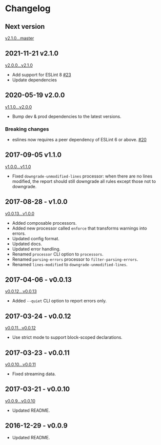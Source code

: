 # Changelog

## Next version
[v2.1.0...master](https://github.com/Automattic/eslines/compare/v2.1.0...master)

## 2021-11-21 v2.1.0
[v2.0.0...v2.1.0](https://github.com/Automattic/eslines/compare/v2.0.0...v2.1.0)

- Add support for ESLint 8 [#23](https://github.com/Automattic/eslines/pull/23)
- Update dependencies

## 2020-05-19 v2.0.0
[v1.1.0...v2.0.0](https://github.com/Automattic/eslines/compare/v1.1.0...v2.0.0)

- Bump dev & prod dependencies to the latest versions.

### Breaking changes

- eslines now requires a peer dependency of ESLint 6 or above. [#20](https://github.com/Automattic/eslines/pull/20)

## 2017-09-05 v1.1.0
[v1.0.0...v1.1.0](https://github.com/Automattic/eslines/compare/v1.0.0...v1.1.0)

* Fixed `downgrade-unmodified-lines` processor: when there are no lines modified,
  the report should still downgrade all rules except those not to downgrade.

## 2017-08-28 - v1.0.0
[v0.0.13...v1.0.0](https://github.com/Automattic/eslines/compare/v0.0.13...v1.0.0)

* Added composable processors.
* Added new processor called `enforce` that transforms warnings into errors.
* Updated config format.
* Updated docs.
* Updated error handling.
* Renamed `processor` CLI option to `processors`.
* Renamed `parsing-errors` processor to `filter-parsing-errors`.
* Renamed `lines-modified` to `downgrade-unmodified-lines`.

## 2017-04-06 - v0.0.13
[v0.0.12...v0.0.13](https://github.com/Automattic/eslines/compare/v0.0.12...v0.0.13)

* Added `--quiet` CLI option to report errors only.

## 2017-03-24 - v0.0.12
[v0.0.11...v0.0.12](https://github.com/Automattic/eslines/compare/v0.0.11...v0.0.12)

* Use strict mode to support block-scoped declarations.

## 2017-03-23 - v0.0.11
[v0.0.10...v0.0.11](https://github.com/Automattic/eslines/compare/v0.0.10...v0.0.11)

* Fixed streaming data.

## 2017-03-21 - v0.0.10
[v0.0.9...v0.0.10](https://github.com/Automattic/eslines/compare/v0.0.9...v0.0.10)

* Updated README.

## 2016-12-29 - v0.0.9

* Updated README.
